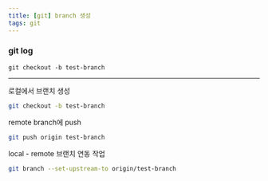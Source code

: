 ```yaml
---
title: [git] branch 생성
tags: git
---
```


### git log

```git checkout -b test-branch```

<!--more-->

---

로컬에서 브랜치 생성
```sh
git checkout -b test-branch
```


remote branch에 push
```sh
git push origin test-branch
```


local - remote 브랜치 연동 작업
```sh
git branch --set-upstream-to origin/test-branch
```
